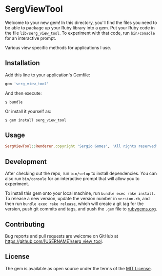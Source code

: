 # SergViewTool

Welcome to your new gem! In this directory, you'll find the files you need to be able to package up your Ruby library into a gem. Put your Ruby code in the file `lib/serg_view_tool`. To experiment with that code, run `bin/console` for an interactive prompt.

 Various view specific methods for applications I use.

## Installation

Add this line to your application's Gemfile:

```ruby
gem 'serg_view_tool'
```

And then execute:

    $ bundle

Or install it yourself as:

    $ gem install serg_view_tool

## Usage

```ruby
SergViewTool::Renderer.copyright 'Sergio Gomes', 'All rights reserved'
```

## Development

After checking out the repo, run `bin/setup` to install dependencies. You can also run `bin/console` for an interactive prompt that will allow you to experiment.

To install this gem onto your local machine, run `bundle exec rake install`. To release a new version, update the version number in `version.rb`, and then run `bundle exec rake release`, which will create a git tag for the version, push git commits and tags, and push the `.gem` file to [rubygems.org](https://rubygems.org).

## Contributing

Bug reports and pull requests are welcome on GitHub at https://github.com/[USERNAME]/serg_view_tool.

## License

The gem is available as open source under the terms of the [MIT License](http://opensource.org/licenses/MIT).
